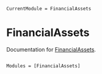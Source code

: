 ```@meta
CurrentModule = FinancialAssets
```

# FinancialAssets

Documentation for [FinancialAssets](https://github.com/robfs/FinancialAssets.jl).

```@index
```

```@autodocs
Modules = [FinancialAssets]
```
